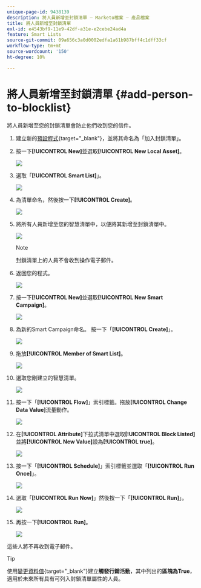 ```yaml
---
unique-page-id: 9438139
description: 將人員新增至封鎖清單 — Marketo檔案 — 產品檔案
title: 將人員新增至封鎖清單
exl-id: e4543bf9-11e9-42df-a31e-e2cebe24ad4a
feature: Smart Lists
source-git-commit: 09a656c3a0d0002edfa1a61b987bff4c1dff33cf
workflow-type: tm+mt
source-wordcount: '150'
ht-degree: 10%

---
```


# 將人員新增至封鎖清單 {#add-person-to-blocklist}

將人員新增至您的封鎖清單會防止他們收到您的信件。

1. 建立新的[預設程式](/help/marketo/product-docs/core-marketo-concepts/programs/creating-programs/create-a-program.md){target="_blank"}，並將其命名為「加入封鎖清單」。

1. 按一下&#x200B;**[!UICONTROL New]**&#x200B;並選取&#x200B;**[!UICONTROL New Local Asset]**。

   ![](assets/add-person-to-blocklist-1.png)

1. 選取「**[!UICONTROL Smart List]**」。

   ![](assets/add-person-to-blocklist-2.png)

1. 為清單命名，然後按一下&#x200B;**[!UICONTROL Create]**。

   ![](assets/add-person-to-blocklist-3.png)

1. 將所有人員新增至您的智慧清單中，以便將其新增至封鎖清單中。

   ![](assets/add-person-to-blocklist-4.png)

   >[!NOTE]
   >
   >封鎖清單上的人員不會收到操作電子郵件。

1. 返回您的程式。

   ![](assets/add-person-to-blocklist-5.png)

1. 按一下&#x200B;**[!UICONTROL New]**&#x200B;並選取&#x200B;**[!UICONTROL New Smart Campaign]**。

   ![](assets/add-person-to-blocklist-6.png)

1. 為新的Smart Campaign命名。 按一下「**[!UICONTROL Create]**」。

   ![](assets/add-person-to-blocklist-7.png)

1. 拖放&#x200B;**[!UICONTROL Member of Smart List]**。

   ![](assets/add-person-to-blocklist-8.png)

1. 選取您剛建立的智慧清單。

   ![](assets/add-person-to-blocklist-9.png)

1. 按一下「**[!UICONTROL Flow]**」索引標籤。拖放&#x200B;**[!UICONTROL Change Data Value]**&#x200B;流量動作。

   ![](assets/add-person-to-blocklist-10.png)

1. 在&#x200B;**[!UICONTROL Attribute]**&#x200B;下拉式清單中選取&#x200B;**[!UICONTROL Block Listed]**&#x200B;並將&#x200B;**[!UICONTROL New Value]**&#x200B;設為&#x200B;**[!UICONTROL true]**。

   ![](assets/add-person-to-blocklist-11.png)

1. 按一下「**[!UICONTROL Schedule]**」索引標籤並選取「**[!UICONTROL Run Once]**」。

   ![](assets/add-person-to-blocklist-12.png)

1. 選取「**[!UICONTROL Run Now]**」然後按一下「**[!UICONTROL Run]**」。

   ![](assets/add-person-to-blocklist-13.png)

1. 再按一下&#x200B;**[!UICONTROL Run]**。

   ![](assets/add-person-to-blocklist-14.png)

這些人將不再收到電子郵件。

>[!TIP]
>
>使用[變更資料值](/help/marketo/product-docs/core-marketo-concepts/smart-campaigns/creating-a-smart-campaign/create-a-new-smart-campaign.md){target="_blank"}建立&#x200B;**觸發行銷活動**，其中列出的&#x200B;**區塊為True**，適用於未來所有具有可列入封鎖清單屬性的人員。
